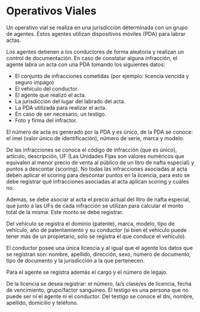 # Operativos Viales
Un operativo vial se realiza en una jurisdicción determinada con un
grupo de agentes. Estos agentes utilizan dispositivos móviles (PDA)
para labrar actas.

Los agentes detienen a los conductores de forma aleatoria y realizan
un control de documentación. En caso de constatar alguna infracción,
el agente labra un acta con una PDA tomando los siguientes datos:

- El conjunto de infracciones cometidas (por ejemplo: licencia vencida
  y seguro impago)
- El vehículo del conductor.
- El agente que realizó el acta.
- La jurisdicción del lugar del labrado del acta.
- La PDA utilizada para realizar el acta.
- En caso de ser necesario, un testigo.
- Foto y firma del infractor.

El número de acta es generado por la
PDA y es único, de la PDA se conoce: el imei (valor único de
identificación), número de serie, marca y modelo.

De las infracciones se conoce el código de infracción (que es único),
artículo, descripción, UF (Las Unidades Fijas son valores numéricos
que equivalen al menor precio de venta al público de un litro de nafta
especial) y puntos a descontar (scoring). No todas las infracciones
asociadas al acta deben aplicar el scoring para descontar puntos en la
licencia, para esto se debe registrar qué infracciones asociadas al
acta aplican scoring y cuáles no.

Además, se debe asociar al acta el precio actual del litro de nafta
especial, que junto a las UFs de cada infracción se utilizan para
calcular el monto total de la misma. Este monto se debe registrar.

Del vehículo se registra el dominio (patente), marca, modelo, tipo de
vehículo, año de patentamiento y su conductor (si bien el vehículo
puede tener más de un propietario, solo se registra el que conduce el
vehículo).

El conductor posee una única licencia y al igual que el agente los
datos que se registran son: nombre, apellido, dirección, sexo, número
de documento, tipo de documento y la jurisdicción a la que pertenecen.

Para el agente se registra además el cargo y el número de legajo.

De la licencia se desea registrar: el número, la/s clase/es de
licencia, fecha de vencimiento, grupo/factor sanguíneo.  El testigo es
una persona que no puede ser ni el agente ni el conductor. Del testigo
se conoce el dni, nombre, apellido, domicilio y teléfono.
